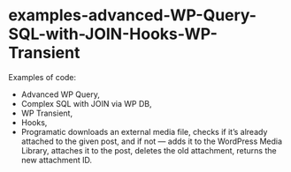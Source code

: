 # examples-advanced-WP-Query-SQL-with-JOIN-Hooks-WP-Transient
Examples of code: 
- Advanced WP Query, 
- Complex SQL with JOIN via WP DB, 
- WP Transient, 
- Hooks, 
- Programatic downloads an external media file, checks if it’s already attached to the given post, and if not — adds it to the WordPress Media Library, attaches it to the post, deletes the old attachment, returns the new attachment ID.
